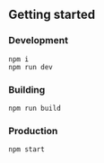 ## Getting started
### Development
```
npm i
npm run dev
```
### Building
```
npm run build
```
### Production
```
npm start
```
